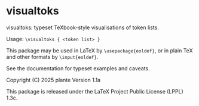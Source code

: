 # visualtoks

visualtoks: typeset TeXbook-style visualisations of token lists.

Usage: `\visualtoks { <token list> }`

This package may be used in LaTeX by `\usepackage{eoldef}`, or
in plain TeX and other formats by `\input{eoldef}`.

See the documentation for typeset examples and caveats.

Copyright (C) 2025 plante
Version 1.1a

This package is released under the LaTeX Project Public License (LPPL) 1.3c.
